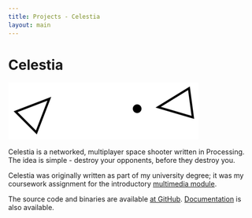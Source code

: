 ```yaml
---
title: Projects - Celestia
layout: main
---
```

# Celestia

![Celestia](assets/celestia.gif)

Celestia is a networked, multiplayer space shooter written in Processing. The idea is simple - destroy your opponents, before they destroy you.

Celestia was originally written as part of my university degree; it was my coursework assignment for the introductory [multimedia module](http://www.keele.ac.uk/modcat/2011-2/csc-10026.htm).

The source code and binaries are available [at GitHub](https://github.com/chrispyslice/celestia). [Documentation](http://chrisatk.in/univ/cam/celestia/Documentation.pdf) is also available.